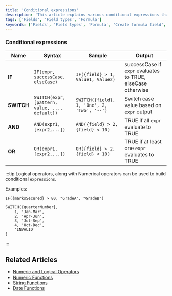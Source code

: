```yaml
---
title: 'Conditional expressions'
description: 'This article explains various conditional expressions that can be used in formula fields.'
tags: ['Fields', 'Field types', 'Formula']
keywords: ['Fields', 'Field types', 'Formula', 'Create formula field', 'Conditional expressions']
---
```



### Conditional expressions

| Name       | Syntax                                         | Sample                                         | Output                                                      |
|------------|------------------------------------------------|------------------------------------------------|-------------------------------------------------------------|
| **IF**     | `IF(expr, successCase, elseCase)`              | `IF({field} > 1, Value1, Value2)`             | successCase if `expr` evaluates to TRUE, elseCase otherwise |
| **SWITCH** | `SWITCH(expr, [pattern, value, ..., default])` | `SWITCH({field}, 1, 'One', 2, 'Two', '--')`   | Switch case value based on `expr` output                    |
| **AND**    | `AND(expr1, [expr2,...])`                      | `AND({field} > 2, {field} < 10)`             | TRUE if all `expr` evaluate to TRUE                         |
| **OR**     | `OR(expr1, [expr2,...])`                       | `OR({field} > 2, {field} < 10)`              | TRUE if at least one `expr` evaluates to TRUE               |

:::tip
Logical operators, along with Numerical operators can be used to build conditional `expressions`.  

Examples:

```
IF({marksSecured} > 80, "GradeA", "GradeB")  
```

```
SWITCH({quarterNumber},  
    1, 'Jan-Mar',
    2, 'Apr-Jun',
    3, 'Jul-Sep',
    4, 'Oct-Dec',
    'INVALID'
)
```
:::

## Related Articles
- [Numeric and Logical Operators](015.operators.md)
- [Numeric Functions](020.numeric-functions.md)
- [String Functions](030.string-functions.md)
- [Date Functions](040.date-functions.md)
